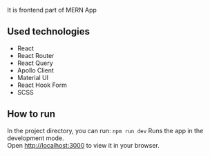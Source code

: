 It is frontend part of MERN App

## Used technologies

- React
- React Router
- React Query
- Apollo Client
- Material UI
- React Hook Form
- SCSS

## How to run

In the project directory, you can run: `npm run dev`
Runs the app in the development mode.\
Open [http://localhost:3000](http://localhost:3000) to view it in your browser.
